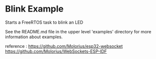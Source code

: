 # Blink Example

Starts a FreeRTOS task to blink an LED

See the README.md file in the upper level 'examples' directory for more information about examples.

reference :
	https://github.com/Molorius/esp32-websocket
	https://github.com/Molorius/WebSockets-ESP-IDF
